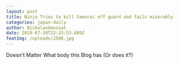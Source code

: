 ```yaml
---
layout: post
title: Ninja Tries to kill Samurai off guard and fails miserably
categories: japan-daily
author: NickolasGmuscat
date: 2019-07-30T22:33:53.689Z
featImg: /uploads/2586.jpg
---
```

Doesn't Matter What body this Blog has (Or does it?)
